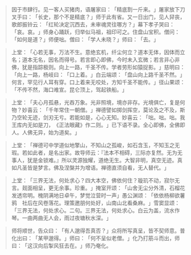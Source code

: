 
> 因于市肆行。见一客人买猪肉，语屠家曰：​「精底割一斤来。​」屠家放下刀叉手曰：​「长史，那个不是精底？​」师于此有省。又一日出门，见人舁丧，歌郎振铃云：​「红轮决定沉西去，未审魂灵往哪方？​」幕下孝子哭曰：​「哀。哀。​」师身心踊跃，归举似马祖，祖印可之。住盘山宝积。僧问：​「如何是道？​」师便咄。僧曰：​「学人未晓？​」师曰：​「去。​」

> 上堂：​「心若无事，万法不生。意绝玄机，纤尘何立？道本无体，因体而立名；道本无名，因名而得号。若言即心即佛，今时未入玄微；若言非心非佛，犹是指踪极则。向上一路，千圣不传。学者劳形如猿捉影。​」慈明曰：​「向上一路，杨岐曰：​「口上着。​」白云端颂：​「盘山向上路千圣不然。​」何言，罕见行人耳有穿。口上着来无咬处，方知千圣不能传。​」径山果颂：​「不传不然，海口难宣。昆仑顶上，驾起铁船。​」

> 上堂：​「夫心月孤悬，光吞万象。光非照境，境亦非存。光境俱亡，复是何物？妙喜云：​「千年常住一朝僧。​」禅德譬如掷剑挥空，莫论及之不及，斯乃空轮无迹，剑刃无亏。若能如是，心心无知。妙喜云：​「咄。咄。咄。我王库内无如是刀，​《正法眼藏》作二则。​」已下语不录。全心即佛，全佛即人。人佛无异，始为道矣。​」

> 上堂：​「禅德可中学道似地擎山，不知山之孤峻，如石含玉，不知玉之无瑕。若如此者，是名出家。故导师云：『法本不相碍，三际亦复然。无为无事人，犹是金锁难。』所以灵源独耀，道绝无生。大智非明，真空无迹。真如凡圣皆是梦言。佛及涅槃并为增语。禅德直须自看，无人替代。​」

> 上堂：​「三界无法，何处求心？四大本空，佛依何住？璇玑不动，寂尔无言。觌面相呈，更无余事。珍重。​」掩室开颂：​「山舍无尘分外清，石榴花发透帘明。槐阴满地日卓午，梦觉泣营时一声」愚公渊颂：​「依依杨柳欲薯鸦　社后在风卷落花。理策邀朋何处好，山南山北看桑麻。​」雪窦显颂：​「三界无法，何处求心。二句。三界无法，何处求心。白云为盖，流水作琴。一曲两曲无人会，雨过夜塘秋水深。​」

> 师将顺世，告众曰：​「有人邈得吾真否？​」众将所写真呈，皆不契师意。普化出曰：​「某甲邈得。​」师曰：​「何不呈似老僧。​」化乃打筋斗而出，师曰：​「这汉向后掣风狂去在。​」师乃奄化。
